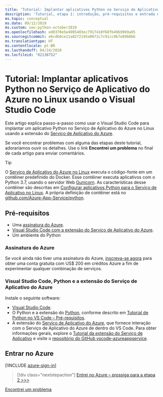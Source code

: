 ```yaml
---
title: 'Tutorial: Implantar aplicativos Python no Serviço de Aplicativo do Azure no Linux usando o Visual Studio Code'
description: 'Tutorial, etapa 1: introdução, pré-requisitos e entrada no Azure.'
ms.topic: conceptual
ms.date: 09/12/2019
ms.custom: seo-python-october2019
ms.openlocfilehash: ed0370e5e4905403ec7917410f68fb4969969a05
ms.sourcegitcommit: e6cdb0ce11a8272195a0072c7c91cc9b7e89b0b6
ms.translationtype: HT
ms.contentlocale: pt-BR
ms.lasthandoff: 04/24/2020
ms.locfileid: "82138752"
---
```

# <a name="tutorial-deploy-python-apps-to-azure-app-service-on-linux-from-visual-studio-code"></a>Tutorial: Implantar aplicativos Python no Serviço de Aplicativo do Azure no Linux usando o Visual Studio Code

Este artigo explica passo-a-passo como usar o Visual Studio Code para implantar um aplicativo Python no Serviço de Aplicativo do Azure no Linux usando a extensão do [Serviço de Aplicativo do Azure](https://marketplace.visualstudio.com/items?itemName=ms-azuretools.vscode-azureappservice).

Se você encontrar problemas com alguma das etapas deste tutorial, adoraríamos ouvir os detalhes. Use o link **Encontrei um problema** no final de cada artigo para enviar comentários.

> [!TIP]
> O [Serviço de Aplicativo do Azure no Linux](https://docs.microsoft.com/azure/app-service/containers/app-service-linux-intro) executa o código-fonte em um contêiner predefinido do Docker. Esse contêiner executa aplicativos com o Python 3.7, usando o servidor Web [Gunicorn](https://gunicorn.org). As características desse contêiner são descritas em [Configurar aplicativos Python para o Serviço de Aplicativo no Linux](https://docs.microsoft.com/azure/app-service/containers/how-to-configure-python). A própria definição de contêiner está no [github.com/Azure-App-Service/python](https://github.com/Azure-App-Service/python/tree/master/3.7).

## <a name="prerequisites"></a>Pré-requisitos

- Uma [assinatura do Azure](#azure-subscription).
- [Visual Studio Code com a extensão do Serviço de Aplicativo do Azure](#visual-studio-code-python-and-the-azure-app-service-extension).
- Um ambiente do Python

### <a name="azure-subscription"></a>Assinatura do Azure

Se você ainda não tiver uma assinatura do Azure, [inscreva-se agora](https://azure.microsoft.com/free/?utm_source=campaign&utm_campaign=vscode-tutorial-appservice-extension&mktingSource=vscode-tutorial-appservice-extension) para obter uma conta gratuita com US$ 200 em créditos Azure a fim de experimentar qualquer combinação de serviços.

### <a name="visual-studio-code-python-and-the-azure-app-service-extension"></a>Visual Studio Code, Python e a extensão do Serviço de Aplicativo do Azure

Instale o seguinte software:

- [Visual Studio Code](https://code.visualstudio.com/).
- O Python e a extensão do [Python](https://marketplace.visualstudio.com/items?itemName=ms-python.python), conforme descrito em [Tutorial de Python no VS Code – Pré-requisitos](https://code.visualstudio.com/docs/python/python-tutorial).
- A extensão do [Serviço de Aplicativo do Azure](https://marketplace.visualstudio.com/items?itemName=ms-azuretools.vscode-azureappservice), que fornece interação com o Serviço de Aplicativo do Azure de dentro do VS Code. Para obter informações gerais, explore o [Tutorial da extensão do Serviço de Aplicativo](https://code.visualstudio.com/tutorials/app-service-extension/getting-started) e visite o [repositório do GitHub vscode-azureappservice](https://github.com/Microsoft/vscode-azureappservice).

## <a name="sign-in-to-azure"></a>Entrar no Azure

[!INCLUDE [azure-sign-in](includes/azure-sign-in.md)]

> [!div class="nextstepaction"]
> [Entrei no Azure – prossiga para a etapa 2 >>>](tutorial-deploy-app-service-on-linux-02.md)

[Encontrei um problema](https://www.research.net/r/PWZWZ52?tutorial=vscode-appservice-python&step=01-verify-prerequisites)
